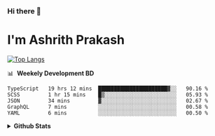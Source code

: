 ### Hi there 👋
# I'm Ashrith Prakash


[![Top Langs](https://github-readme-stats.vercel.app/api/top-langs/?username=xxcheckmatexx&layout=compact&count_private=true&include_all_commits=true&show_icons=true&line_height=20&title_color=FFFFFF&icon_color=FFFFFF&text_color=FFFFFF&bg_color=0D1117)](https://github.com/anuraghazra/github-readme-stats)

📊 &nbsp;**Weekely Development BD**

<!--START_SECTION:waka-->
```text
TypeScript   19 hrs 12 mins  ██████████████████████▓░░   90.16 % 
SCSS         1 hr 15 mins    █▒░░░░░░░░░░░░░░░░░░░░░░░   05.93 % 
JSON         34 mins         ▓░░░░░░░░░░░░░░░░░░░░░░░░   02.67 % 
GraphQL      7 mins          ░░░░░░░░░░░░░░░░░░░░░░░░░   00.58 % 
YAML         6 mins          ░░░░░░░░░░░░░░░░░░░░░░░░░   00.50 % 
```
<!--END_SECTION:waka-->

<details>
  <summary><b>Github&nbsp;Stats</b></summary>
  <br/>
![GitHub Streak](http://github-readme-streak-stats.herokuapp.com?user=xxcheckmatexx&theme=merko&hide_border=true&date_format=M%20j%5B%2C%20Y%5D&fire=DD0E0B)
